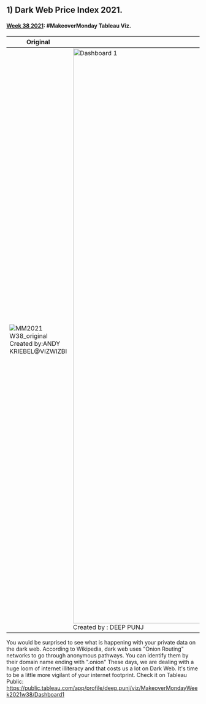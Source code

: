 ## 1) Dark Web Price Index 2021.
#### <a href="https://www.makeovermonday.co.uk/data/" target="_blank">Week 38 2021</a>: #MakeoverMonday Tableau Viz. 

| **Original** | **MINE** |
| ------------| ---------- |
|![MM2021 W38_original](https://user-images.githubusercontent.com/28164579/134511077-f6410031-0b7c-4b3b-ab78-ef08cfca09fb.png) Created by:ANDY KRIEBEL@VIZWIZBI|<img src="https://user-images.githubusercontent.com/28164579/134510935-744904f8-6be0-4c56-8f66-7e6dd6ae9e73.png" alt="Dashboard 1" width="1500"/> Created by : DEEP PUNJ 

You would be surprised to see what is happening with your private data on the dark web. According to Wikipedia, dark web uses "Onion Routing" networks to go through anonymous pathways. You can identify them by their domain name ending with ".onion" 
These days, we are dealing with a huge loom of internet illiteracy and that costs us a lot on Dark Web. It's time to be a little more vigilant of your internet footprint. 
Check it on Tableau Public: https://public.tableau.com/app/profile/deep.punj/viz/MakeoverMondayWeek2021w38/Dashboard1

